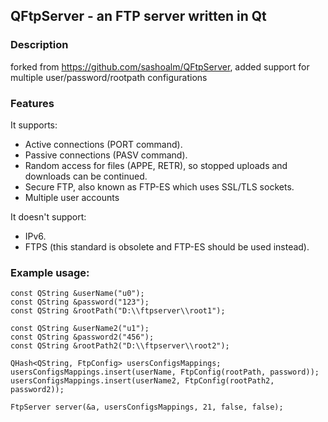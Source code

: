 QFtpServer - an FTP server written in Qt
----------------------------------------

### Description

forked from https://github.com/sashoalm/QFtpServer, added support for multiple user/password/rootpath configurations


### Features

It supports:

* Active connections (PORT command).
* Passive connections (PASV command).
* Random access for files (APPE, RETR), so stopped uploads and downloads can be continued.
* Secure FTP, also known as FTP-ES which uses SSL/TLS sockets.
* Multiple user accounts

It doesn't support:
* IPv6.
* FTPS (this standard is obsolete and FTP-ES should be used instead).

### Example usage:

    const QString &userName("u0");
    const QString &password("123");
    const QString &rootPath("D:\\ftpserver\\root1");

    const QString &userName2("u1");
    const QString &password2("456");
    const QString &rootPath2("D:\\ftpserver\\root2");

    QHash<QString, FtpConfig> usersConfigsMappings;
    usersConfigsMappings.insert(userName, FtpConfig(rootPath, password));
    usersConfigsMappings.insert(userName2, FtpConfig(rootPath2, password2));
   
    FtpServer server(&a, usersConfigsMappings, 21, false, false);
